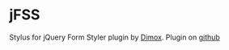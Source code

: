 jFSS
====

Stylus for jQuery Form Styler plugin by [Dimox](http://dimox.name/jquery-form-styler/). Plugin on [github](https://github.com/Dimox/jQueryFormStyler)
